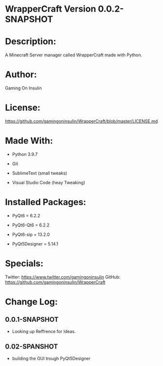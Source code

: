 # WrapperCraft Version 0.0.2-SNAPSHOT

# Description: 
  A Minecraft Server manager called WrapperCraft made with Python.
  
# Author:
  Gaming On Insulin

# License:
  https://github.com/gamingoninsulin/WrapperCraft/blob/master/LICENSE.md

# Made With:
  - Python 3.9.7
  
  - Git

  - SublimeText (small tweaks)
  
  - Visual Studio Code (heay Tweaking)

# Installed Packages:
  - PyQt6 = 6.2.2
  
  - PyQt6-Qt6 = 6.2.2
  
  - PyQt6-sip = 13.2.0
  
  - PyQt5Designer = 5.14.1

# Specials:
  Twitter: https://www.twitter.com/gamingoninsulin 
  GitHub: https://github.com/gamingoninsulin/WrapperCraft

# Change Log:
  ## 0.0.1-SNAPSHOT
  - Looking up Reffrence for Ideas.
  ## 0.02-SPANSHOT
  - building the GUI trough PyQt5Designer
